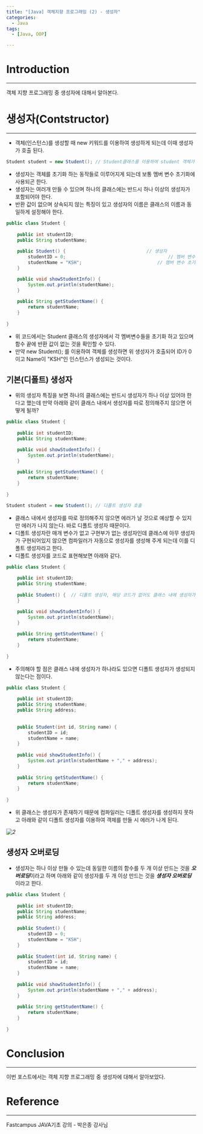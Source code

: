 ```yaml
---
title: "[Java] 객체지향 프로그래밍 (2) - 생성자"
categories:
  - Java
tags:
  - [Java, OOP]

---
```




# Introduction

---

객체 지향 프로그래밍 중 생성자에 대해서 알아본다.



# 생성자(Contstructor)

---

- 객체(인스턴스)를 생성할 때 new 키워드를 이용하여 생성하게 되는데 이때 생성자가 호출 된다.

```java
Student student = new Student(); // Student클래스를 이용하여 student 객체가 생성되는데 이때 생성자 호출
```

- 생성자는 객체를 초기화 하는 동작들로 이루어지게 되는데 보통 멤버 변수 초기화에 사용되곤 한다.
- 생성자는 여러개 만들 수 있으며 하나의 클래스에는 반드시 하나 이상의 생성자가 포함되어야 한다.
- 반환 값이 없으며 상속되지 않는 특징이 있고 생성자의 이름은 클래스의 이름과 동일하게 설정해야 한다.

```java
public class Student {
	
	public int studentID;
	public String studentName;
	
	public Student() { 		  						// 생성자
		studentID = 0;										// 멤버 변수 초기화
		studentName = "KSH";							// 멤버 변수 초기화
	}

	public void showStudentInfo() {
		System.out.println(studentName);
	}
	
	public String getStudentName() {
		return studentName;
	}
	
}

```

- 위 코드에서는 Student 클래스의 생성자에서 각 멤버변수들을 초기화 하고 있으며 함수 끝에 반환 값이 없는 것을 확인할 수 있다.
- 만약 new Student(); 를 이용하여 객체를 생성하면 위 생성자가 호출되어 ID가 0이고 Name이 "KSH"인 인스턴스가 생성되는 것이다.



## 기본(디폴트) 생성자

- 위의 생성자 특징을 보면 하나의 클래스에는 반드시 생성자가 하나 이상 있어야 한다고 했는데 만약 아래와 같이 클래스 내에서 생성자를 따로 정의해주지 않으면 어떻게 될까?

````java
public class Student {
	
	public int studentID;
	public String studentName;

	public void showStudentInfo() {
		System.out.println(studentName);
	}
	
	public String getStudentName() {
		return studentName;
	}
	
}
````

```java
Student student = new Student(); // 디폴트 생성자 호출
```

- 클래스 내에서 생성자를 따로 정의해주지 않으면 에러가 날 것으로 예상할 수 있지만 에러가 나지 않는다. 바로 디폴트 생성자 때문이다.
- 디폴트 생성자란 매개 변수가 없고 구현부가 없는 생성자인데 클래스에 아무 생성자가 구현되어있지 않으면 컴파일러가 자동으로 생성자를 생성해 주게 되는데 이를 디폴트 생성자라고 한다.
- 디폴트 생성자를 코드로 표현해보면 아래와 같다.

```java
public class Student {
	
	public int studentID;
	public String studentName;
	
	public Student() { 	// 디폴트 생성자, 해당 코드가 없어도 클래스 내에 생성자가 없으면 컴파일러가 자동으로 생성해준다.
	}

	public void showStudentInfo() {
		System.out.println(studentName);
	}
	
	public String getStudentName() {
		return studentName;
	}
	
}
```

- 주의해야 할 점은 클래스 내에 생성자가 하나라도 있으면 디폴트 생성자가 생성되지 않는다는 점이다.

```java
public class Student {
	
	public int studentID;
	public String studentName;
	public String address;
	
	
	public Student(int id, String name) {
		studentID = id;
		studentName = name;
	}
	
	public void showStudentInfo() {
		System.out.println(studentName + "," + address);
	}
	
	public String getStudentName() {
		return studentName;
	}
	
}
```

- 위 클래스는 생성자가 존재하기 때문에 컴파일러는 디폴트 생성자를 생성하지 못하고 아래와 같이 디폴트 생성자를 이용하여 객체를 만들 시 에러가 나게 된다.

*![2](../assets/images/OOP/2.png)*



## 생성자 오버로딩

- 생성자는 하나 이상 만들 수 있는데 동일한 이름의 함수를 두 개 이상 만드는 것을 ***오버로딩***이라고 하며 아래와 같이 생성자를 두 개 이상 만드는 것을 ***생성자 오버로딩***이라고 한다.

```java
public class Student {
	
	public int studentID;
	public String studentName;
	public String address;
	
	public Student() { 		  						
		studentID = 0;										
		studentName = "KSH";							
	}
  
	public Student(int id, String name) {
		studentID = id;
		studentName = name;
	}
	
	public void showStudentInfo() {
		System.out.println(studentName + "," + address);
	}
	
	public String getStudentName() {
		return studentName;
	}
	
}
```



#  Conclusion

---

이번 포스트에서는 객체 지향 프로그래밍 중 생성자에 대해서 알아보았다.



# Reference

---

Fastcampus JAVA기초 강의 - 박은종 강사님
